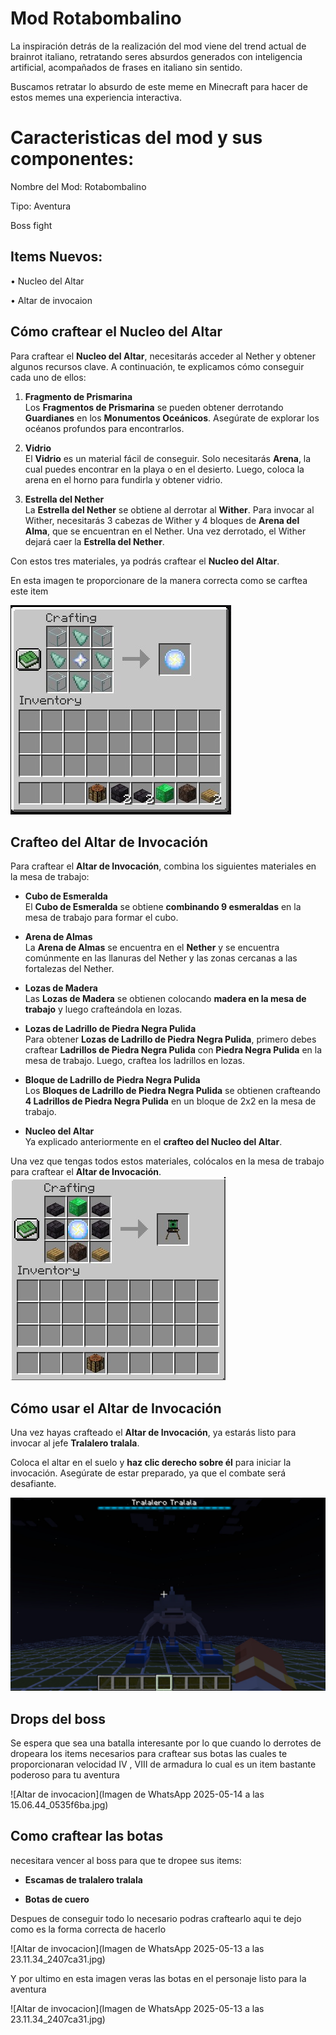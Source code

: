 # **Mod Rotabombalino** 
La inspiración detrás de la realización del mod viene del trend actual de brainrot italiano, retratando seres absurdos generados con inteligencia artificial, acompañados de frases en italiano sin sentido.

Buscamos retratar lo absurdo de este meme en Minecraft para hacer de estos memes una experiencia interactiva.

# **Caracteristicas del mod y sus componentes:**

Nombre del Mod: Rotabombalino

Tipo: Aventura

Boss fight

## **Items Nuevos:**

• Nucleo del Altar

• Altar de invocaion

## **Cómo craftear el Nucleo del Altar**

Para craftear el **Nucleo del Altar**, necesitarás acceder al Nether y obtener algunos recursos clave. A continuación, te explicamos cómo conseguir cada uno de ellos:

1. **Fragmento de Prismarina**  
   Los **Fragmentos de Prismarina** se pueden obtener derrotando **Guardianes** en los **Monumentos Oceánicos**. Asegúrate de explorar los océanos profundos para encontrarlos.

2. **Vidrio**  
   El **Vidrio** es un material fácil de conseguir. Solo necesitarás **Arena**, la cual puedes encontrar en la playa o en el desierto. Luego, coloca la arena en el horno para fundirla y obtener vidrio.

3. **Estrella del Nether**  
   La **Estrella del Nether** se obtiene al derrotar al **Wither**. Para invocar al Wither, necesitarás 3 cabezas de Wither y 4 bloques de **Arena del Alma**, que se encuentran en el Nether. Una vez derrotado, el Wither dejará caer la **Estrella del Nether**.

Con estos tres materiales, ya podrás craftear el **Nucleo del Altar**.

En esta imagen te proporcionare de la manera correcta como se carftea este item


![Altar de Invocación](Imagen%20de%20WhatsApp%202025-05-13%20a%20las%2015.07.19_28483483.jpg)





## **Crafteo del Altar de Invocación**

Para craftear el **Altar de Invocación**, combina los siguientes materiales en la mesa de trabajo:

- **Cubo de Esmeralda**  
   El **Cubo de Esmeralda** se obtiene **combinando 9 esmeraldas** en la mesa de trabajo para formar el cubo.

- **Arena de Almas**  
   La **Arena de Almas** se encuentra en el **Nether** y se encuentra comúnmente en las llanuras del Nether y las zonas cercanas a las fortalezas del Nether.

- **Lozas de Madera**  
   Las **Lozas de Madera** se obtienen colocando **madera en la mesa de trabajo** y luego crafteándola en lozas.

- **Lozas de Ladrillo de Piedra Negra Pulida**  
   Para obtener **Lozas de Ladrillo de Piedra Negra Pulida**, primero debes craftear **Ladrillos de Piedra Negra Pulida** con **Piedra Negra Pulida** en la mesa de trabajo. Luego, craftea los ladrillos en lozas.

- **Bloque de Ladrillo de Piedra Negra Pulida**  
   Los **Bloques de Ladrillo de Piedra Negra Pulida** se obtienen crafteando **4 Ladrillos de Piedra Negra Pulida** en un bloque de 2x2 en la mesa de trabajo.

- **Nucleo del Altar**  
   Ya explicado anteriormente en el **crafteo del Nucleo del Altar**.

Una vez que tengas todos estos materiales, colócalos en la mesa de trabajo para craftear el **Altar de Invocación**.
![Altar de Invocación](Imagen%20de%20WhatsApp%202025-05-13%20a%20las%2015.08.30_e89d3823.jpg)





## **Cómo usar el Altar de Invocación**

Una vez hayas crafteado el **Altar de Invocación**, ya estarás listo para invocar al jefe **Tralalero tralala**.

Coloca el altar en el suelo y **haz clic derecho sobre él** para iniciar la invocación. Asegúrate de estar preparado, ya que el combate será desafiante.

![Altar de Invocación](Imagen%20de%20WhatsApp%202025-05-14%20a%20las%2015.42.05_9df370d7.jpg)


## **Drops del boss** 

Se espera que sea una batalla interesante por lo que cuando lo derrotes de dropeara los items necesarios para craftear sus botas las cuales te proporcionaran velocidad IV , VIII de armadura lo cual es un item bastante poderoso para tu aventura 

![Altar de invocacion](Imagen de WhatsApp 2025-05-14 a las 15.06.44_0535f6ba.jpg)


## **Como craftear las botas**
necesitara vencer al boss para que te dropee sus items:

- **Escamas de tralalero tralala**

- **Botas de cuero**

Despues de conseguir todo lo necesario podras craftearlo aqui te dejo como es la forma correcta de hacerlo

![Altar de invocacion](Imagen de WhatsApp 2025-05-13 a las 23.11.34_2407ca31.jpg)




Y por ultimo en esta imagen veras las botas en el personaje listo para la aventura

![Altar de invocacion](Imagen de WhatsApp 2025-05-13 a las 23.11.34_2407ca31.jpg)

